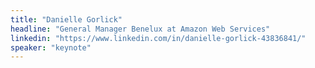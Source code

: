 ```yaml
---
title: "Danielle Gorlick"
headline: "General Manager Benelux at Amazon Web Services"
linkedin: "https://www.linkedin.com/in/danielle-gorlick-43836841/"
speaker: "keynote"
---
```

